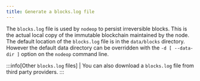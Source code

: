 ```yaml
---
title: Generate a blocks.log file
---
```


The `blocks.log` file is used by `nodeop` to persist irreversible blocks. This is the actual local copy of the immutable blockchain maintained by the node. The default location of the `blocks.log` file is in the `data/blocks` directory. However the default data directory can be overridden with the `-d [ --data-dir ]` option on the `nodeop` command line.

:::info[Other `blocks.log` files]
| You can also download a `blocks.log` file from third party providers.
:::